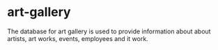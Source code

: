 # art-gallery
The database for art gallery is used to provide information about about artists, art works, events, employees and it work.
